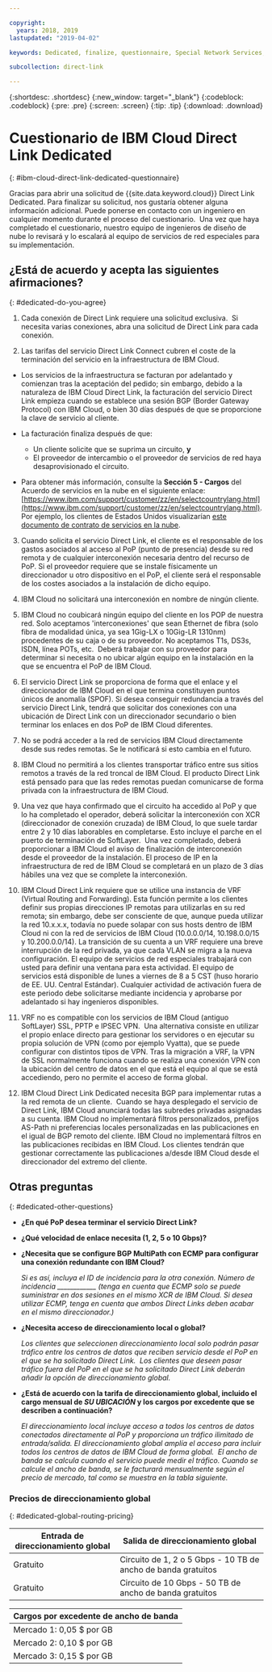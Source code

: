 ```yaml
---

copyright:
  years: 2018, 2019
lastupdated: "2019-04-02"

keywords: Dedicated, finalize, questionnaire, Special Network Services, billing, fees, VRF, BGP, ticket, cross-connect, link speed, VPN, data, center, PoP, ECMP

subcollection: direct-link

---
```


{:shortdesc: .shortdesc}
{:new_window: target="_blank"}
{:codeblock: .codeblock}
{:pre: .pre}
{:screen: .screen}
{:tip: .tip}
{:download: .download}

# Cuestionario de IBM Cloud Direct Link Dedicated
{: #ibm-cloud-direct-link-dedicated-questionnaire}

Gracias para abrir una solicitud de {{site.data.keyword.cloud}} Direct Link Dedicated. Para finalizar su solicitud, nos gustaría obtener alguna información adicional. Puede ponerse en contacto con un ingeniero en cualquier momento durante el proceso del cuestionario.  Una vez que haya completado el cuestionario, nuestro equipo de ingenieros de diseño de nube lo revisará y lo escalará al equipo de servicios de red especiales para su implementación.

## ¿Está de acuerdo y acepta las siguientes afirmaciones?
{: #dedicated-do-you-agree}

1. Cada conexión de Direct Link requiere una solicitud exclusiva.  Si necesita varias conexiones, abra una solicitud de Direct Link para cada conexión.

2. Las tarifas del servicio Direct Link Connect cubren el coste de la terminación del servicio en la infraestructura de IBM Cloud. 

 * Los servicios de la infraestructura se facturan por adelantado y comienzan tras la aceptación del pedido; sin embargo, debido a la naturaleza de IBM Cloud Direct Link, la facturación del servicio Direct Link empieza cuando se establece una sesión BGP (Border Gateway Protocol) con IBM Cloud, o bien 30 días después de que se proporcione la clave de servicio al cliente. 

 * La facturación finaliza después de que:
   * Un cliente solicite que se suprima un circuito, **y** 
   * El proveedor de intercambio o el proveedor de servicios de red haya desaprovisionado el circuito.
  * Para obtener más información, consulte la **Sección 5 - Cargos** del Acuerdo de servicios en la nube en el siguiente enlace: [https://www.ibm.com/support/customer/zz/en/selectcountrylang.html](https://www.ibm.com/support/customer/zz/en/selectcountrylang.html). Por ejemplo, los clientes de Estados Unidos visualizarían [este documento de contrato de servicios en la nube](https://www.ibm.com/support/customer/csol/contractexplorer/cloud/csa/us-en).

3. Cuando solicita el servicio Direct Link, el cliente es el responsable de los gastos asociados al acceso al PoP (punto de presencia) desde su red remota y de cualquier interconexión necesaria dentro del recurso de PoP. Si el proveedor requiere que se instale físicamente un direccionador u otro dispositivo en el PoP, el cliente será el responsable de los costes asociados a la instalación de dicho equipo.

4. IBM Cloud no solicitará una interconexión en nombre de ningún cliente.

5. IBM Cloud no coubicará ningún equipo del cliente en los POP de nuestra red. Solo aceptamos 'interconexiones' que sean Ethernet de fibra (solo fibra de modalidad única, ya sea 1Gig-LX o 10Gig-LR 1310nm) procedentes de su caja o de su proveedor. No aceptamos T1s, DS3s, ISDN, línea POTs, etc.  Deberá trabajar con su proveedor para determinar si necesita o no ubicar algún equipo en la instalación en la que se encuentra el PoP de IBM Cloud.

6. El servicio Direct Link se proporciona de forma que el enlace y el direccionador de IBM Cloud en el que termina constituyen puntos únicos de anomalía (SPOF). Si desea conseguir redundancia a través del servicio Direct Link, tendrá que solicitar dos conexiones con una ubicación de Direct Link con un direccionador secundario o bien terminar los enlaces en dos PoP de IBM Cloud diferentes.

7. No se podrá acceder a la red de servicios IBM Cloud directamente desde sus redes remotas. Se le notificará si esto cambia en el futuro.

8. IBM Cloud no permitirá a los clientes transportar tráfico entre sus sitios remotos a través de la red troncal de IBM Cloud. El producto Direct Link está pensado para que las redes remotas puedan comunicarse de forma privada con la infraestructura de IBM Cloud.

9. Una vez que haya confirmado que el circuito ha accedido al PoP y que lo ha completado el operador, deberá solicitar la interconexión con XCR (direccionador de conexión cruzada) de IBM Cloud, lo que suele tardar entre 2 y 10 días laborables en completarse. Esto incluye el parche en el puerto de terminación de SoftLayer.  Una vez completado, deberá proporcionar a IBM Cloud el aviso de finalización de interconexión desde el proveedor de la instalación. El proceso de IP en la infraestructura de red de IBM Cloud se completará en un plazo de 3 días hábiles una vez que se complete la interconexión.

10. IBM Cloud Direct Link requiere que se utilice una instancia de VRF (Virtual Routing and Forwarding). Esta función permite a los clientes definir sus propias direcciones IP remotas para utilizarlas en su red remota; sin embargo, debe ser consciente de que, aunque pueda utilizar la red 10.x.x.x, todavía no puede solapar con sus hosts dentro de IBM Cloud ni con la red de servicios de IBM Cloud (10.0.0.0/14, 10.198.0.0/15 y 10.200.0.0/14). La transición de su cuenta a un VRF requiere una breve interrupción de la red privada, ya que cada VLAN se migra a la nueva configuración. El equipo de servicios de red especiales trabajará con usted para definir una ventana para esta actividad. El equipo de servicios está disponible de lunes a viernes de 8 a 5 CST (huso horario de EE. UU. Central Estándar). Cualquier actividad de activación fuera de este periodo debe solicitarse mediante incidencia y aprobarse por adelantado si hay ingenieros disponibles.

11. VRF no es compatible con los servicios de IBM Cloud (antiguo SoftLayer) SSL, PPTP e IPSEC VPN.  Una alternativa consiste en utilizar el propio enlace directo para gestionar los servidores o en ejecutar su propia solución de VPN (como por ejemplo Vyatta), que se puede configurar con distintos tipos de VPN. Tras la migración a VRF, la VPN de SSL normalmente funciona cuando se realiza una conexión VPN con la ubicación del centro de datos en el que está el equipo al que se está accediendo, pero no permite el acceso de forma global.

12. IBM Cloud Direct Link Dedicated necesita BGP para implementar rutas a la red remota de un cliente.  Cuando se haya desplegado el servicio de Direct Link, IBM Cloud anunciará todas las subredes privadas asignadas a su cuenta. IBM Cloud no implementará filtros personalizados, prefijos AS-Path ni preferencias locales personalizadas en las publicaciones en el igual de BGP remoto del cliente. IBM Cloud no implementará filtros en las publicaciones recibidas en IBM Cloud. Los clientes tendrán que gestionar correctamente las publicaciones a/desde IBM Cloud desde el direccionador del extremo del cliente. 

## Otras preguntas
{: #dedicated-other-questions}

* **¿En qué PoP desea terminar el servicio Direct Link?**

* **¿Qué velocidad de enlace necesita (1, 2, 5 o 10 Gbps)?**

* **¿Necesita que se configure BGP MultiPath con ECMP para configurar una conexión redundante con IBM Cloud?**  

    _Si es así, incluya el ID de incidencia para la otra conexión. Número de incidencia ____________  (tenga en cuenta que ECMP solo se puede suministrar en dos sesiones en el mismo XCR de IBM Cloud.  Si desea utilizar ECMP, tenga en cuenta que ambos Direct Links deben acabar en el mismo direccionador.)_

* **¿Necesita acceso de direccionamiento local o global?**

    _Los clientes que seleccionen direccionamiento local solo podrán pasar tráfico entre los centros de datos que reciben servicio desde el PoP en el que se ha solicitado Direct Link.  Los clientes que deseen pasar tráfico fuera del PoP en el que se ha solicitado Direct Link deberán añadir la opción de direccionamiento global._

* **¿Está de acuerdo con la tarifa de direccionamiento global, incluido el cargo mensual de _SU UBICACIÓN_ y los cargos por excedente que se describen a continuación?**

    _El direccionamiento local incluye acceso a todos los centros de datos conectados directamente al PoP y proporciona un tráfico ilimitado de entrada/salida. El direccionamiento global amplía el acceso para incluir todos los centros de datos de IBM Cloud de forma global.  El ancho de banda se calcula cuando el servicio puede medir el tráfico. Cuando se calcule el ancho de banda, se le facturará mensualmente según el precio de mercado, tal como se muestra en la tabla siguiente._


### Precios de direccionamiento global
{: #dedicated-global-routing-pricing}

| Entrada de direccionamiento global | Salida de direccionamiento global |
|---|---|
| Gratuito | Circuito de 1, 2 o 5 Gbps - 10 TB de ancho de banda gratuitos |
| Gratuito | Circuito de 10 Gbps - 50 TB de ancho de banda gratuitos |


| Cargos por excedente de ancho de banda |
|---|
| Mercado 1: 0,05 $ por GB |
| Mercado 2: 0,10 $ por GB |
| Mercado 3: 0,15 $ por GB |
